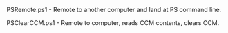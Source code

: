 
PSRemote.ps1 - Remote to another computer and land at PS command line.

PSClearCCM.ps1 - Remote to computer, reads CCM contents, clears CCM.
